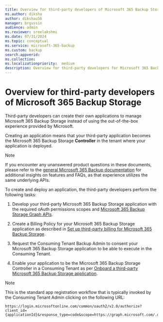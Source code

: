 ```yaml
---
title: Overview for third-party developers of Microsoft 365 Backup Storage
ms.author: diksha
author: dikshau56
manager: brgussin
audience: admin
ms.reviewer: sreelakshmi
ms.date: 07/31/2024
ms.topic: conceptual
ms.service: microsoft-365-backup
ms.custom: backup
search.appverid:
ms.collection:
ms.localizationpriority:  medium
description: Overview for third-party developers for Microsoft 365 Backup Storage.
---
```


# Overview for third-party developers of Microsoft 365 Backup Storage

Third-party developers can create their own applications to manage Microsoft 365 Backup Storage instead of using the out-of-the-box experience provided by Microsoft.

Creating an application means that your third-party application becomes the Microsoft 365 Backup Storage **Controller** in the tenant where your application is deployed.

> [!NOTE]
> If you encounter any unanswered product questions in these documents, please refer to the [general Microsoft 365 Backup documentation](../backup-overview.md) for additional insights on features and FAQs, as that experience utilizes the same underlying APIs.

To create and deploy an application, the third-party developers perform the following tasks:

1. Develop your third-party Microsoft 365 Backup Storage application with the required oAuth permissions scopes and [Microsoft 365 Backup Storage Graph APIs](/graph/api/resources/backuprestoreroot).

2. Create a Billing Policy for your Microsoft 365 Backup Storage application as described in [Set up third-party billing for Microsoft 365 Backup Storage](backup-3p-billing.md).

3. Request the Consuming Tenant Backup Admin to consent your Microsoft 365 Backup Storage application to be able to execute in the Consuming Tenant.

4. Enable your application to be the Microsoft 365 Backup Storage Controller in a Consuming Tenant as per [Onboard a third-party Microsoft 365 Backup Storage application](backup-3p-lifecycle.md#onboard-a-third-party-microsoft-365-backup-storage-application).

> [!NOTE]
> This is the standard app registration workflow that is typically invoked by the Consuming Tenant Admin clicking on the following URL:
> ```
> https://login.microsoftonline.com/common/oauth2/v2.0/authorize?client_id={applicationId}&response_type=code&scope=https://graph.microsoft.com/.default
> ```
